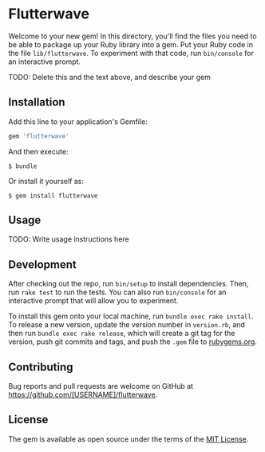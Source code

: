 # Flutterwave

Welcome to your new gem! In this directory, you'll find the files you need to be able to package up your Ruby library into a gem. Put your Ruby code in the file `lib/flutterwave`. To experiment with that code, run `bin/console` for an interactive prompt.

TODO: Delete this and the text above, and describe your gem

## Installation

Add this line to your application's Gemfile:

```ruby
gem 'flutterwave'
```

And then execute:

    $ bundle

Or install it yourself as:

    $ gem install flutterwave

## Usage

TODO: Write usage instructions here

## Development

After checking out the repo, run `bin/setup` to install dependencies. Then, run `rake test` to run the tests. You can also run `bin/console` for an interactive prompt that will allow you to experiment.

To install this gem onto your local machine, run `bundle exec rake install`. To release a new version, update the version number in `version.rb`, and then run `bundle exec rake release`, which will create a git tag for the version, push git commits and tags, and push the `.gem` file to [rubygems.org](https://rubygems.org).

## Contributing

Bug reports and pull requests are welcome on GitHub at https://github.com/[USERNAME]/flutterwave.


## License

The gem is available as open source under the terms of the [MIT License](http://opensource.org/licenses/MIT).

